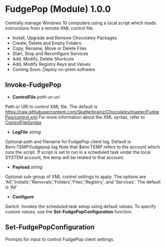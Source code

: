 # FudgePop (Module) 1.0.0

Centrally manage Windows 10 computers using a local script which reads instructions from a remote XML control file.

* Install, Upgrade and Remove Chocolatey Packages
* Create, Delete and Empty Folders
* Copy, Rename, Move or Delete Files
* Start, Stop and Reconfigure Services
* Add, Modify, Delete Shortcuts
* Add, Modify Registry Keys and Values
* Coming Soon: Deploy on-prem software

## Invoke-FudgePop

* **ControlFile** _path-or-uri_

Path or URI to control XML file.  The default is https://raw.githubusercontent.com/Skatterbrainz/Chocolatey/master/FudgePop/control.xml
For more information about the XML syntax, refer to [ControlFileSyntax](https://github.com/Skatterbrainz/Chocolatey/blob/master/FudgePop/ControlFileSyntax.md)

* **LogFile** _string_

Optional path and filename for FudgePop client log. Default is $env:TEMP\fudgepop.log
Note that $env:TEMP refers to the account which runs the script.  If script is set to run in a scheduled task
under the local SYSTEM account, the temp will be related to that account.

* **Payload** _string_

Optional sub-group of XML control settings to apply.  The options are 'All','Installs','Removals','Folders','Files','Registry', and 'Services'.  The default is 'All'

* **Configure**

Switch. Invokes the scheduled task setup using default values.  To specify custom values, use the **Set-FudgePopConfiguration** function.

## Set-FudgePopConfiguration

Prompts for input to control FudgePop client settings.
